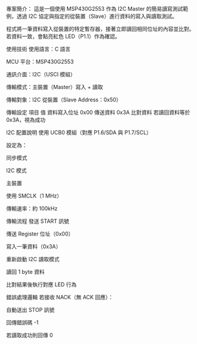 專案簡介：
這是一個使用 MSP430G2553 作為 I2C Master 的簡易讀寫測試範例，透過 I2C 協定與指定的從裝置（Slave）進行資料的寫入與讀取測試。

程式將一筆資料寫入從裝置的特定暫存器，接著立即讀回相同位址的內容並比對。若資料一致，會點亮紅色 LED（P1.1）作為確認。

使用技術
使用語言：C 語言

MCU 平台：MSP430G2553

通訊介面：I2C（USCI 模組）

傳輸模式：主裝置（Master）寫入 + 讀取

傳輸對象：I2C 從裝置（Slave Address：0x50）

傳輸設定
項目	值
資料寫入位址	0x00
傳送資料	0x3A
比對資料	若讀回資料等於 0x3A，視為成功

I2C 配置說明
使用 UCB0 模組（對應 P1.6/SDA 與 P1.7/SCL）

設定為：

同步模式

I2C 模式

主裝置

使用 SMCLK（1 MHz）

傳輸速率：約 100kHz

傳輸流程
發送 START 訊號

傳送 Register 位址（0x00）

寫入一筆資料（0x3A）

重新啟動 I2C 讀取模式

讀回 1 byte 資料

比對結果後執行對應 LED 行為

錯誤處理邏輯
若接收 NACK（無 ACK 回應）：

自動送出 STOP 訊號

回傳錯誤碼 -1

若讀取成功則回傳 0
